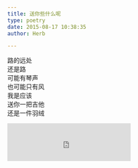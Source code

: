 ```yaml
---  
title: 送你些什么呢  
type: poetry  
date: 2015-08-17 10:38:35  
author: Herb  

---    
```

路的远处    
还是路    
可能有琴声    
也可能只有风    
我是应该    
送你一把吉他    
还是一件羽绒    
<iframe frameborder="no" border="0" marginwidth="0" marginheight="0" width=280 height=86 src="https://music.163.com/outchain/player?type=2&id=22642420&auto=1&height=66"></iframe>